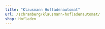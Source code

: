```yaml
---
title: "Klausmann Hofladenautomat"
url: /schramberg/klausmann-hofladenautomat/
shop: Hofladen
---
```

